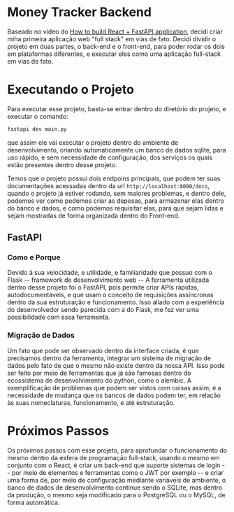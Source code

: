 # Money Tracker Backend
Baseado no vídeo do [How to build React + FastAPI application](https://www.youtube.com/watch?v=0zb2kohYZIM&t=2762s), decidi criar miha primeira aplicação web "full stack" em vias de fato. Decidi dividir o projeto em duas partes, o back-end e o front-end, para poder rodar os dois em plataformas diferentes, e executar eles como uma aplicação full-stack em vias de fato.

# Executando o Projeto
Para executar esse projeto, basta-se entrar dentro do diretório do projeto, e executar o comando:

```sh
fastapi dev main.py
```

que assim ele vai executar o projeto dentro do ambiente de desenvolvimento, criando automaticamente um banco de dados sqlite, para uso rápido, e sem necessidade de configuração, dos serviços os quais estão presentes dentro desse projeto.

Temos que o projeto possui dois endpoins principais, que podem ter suas documentações acessadas dentro da url `http://localhost:8000/docs`, quando o projeto já estiver rodando, sem maiores problemas, e dentro dele, podemos ver como podemos criar as depesas, para armazenar elas dentro do banco e dados, e como podemos requisitar elas, para que sejam lidas e sejam mostradas de forma organizada dentro do Front-end.

## FastAPI
### Como e Porque
Devido à sua velocidade, e utilidade, e familiaridade que possuo com o Flask -- framework de desenvolvimento web -- A ferramenta utilizada dentro desse projeto foi o FastAPI, pois permite criar APIs rápidas, autodocumentáveis, e que usam o conceito de requisições assíncronas dentro da sua estruturação e funcionamento. Isso aliado com a experiência do desenvolvedor sendo parecida com a do Flask, me fez ver uma possibilidade com essa ferramenta.

### Migração de Dados
Um fato que pode ser observado dentro da interface criada, é que precisamos dentro da ferramenta, integrar um sistema de migração de dados pelo fato de que o mesmo não existe dentro da nossa API. Isso pode ser feito por meio de ferramentas que já são famosas dentro do  ecossistema de desenvolvimento do python, como o alembic. A exemplificação de problemas que podem ser vistos com coisas assim, é a necessidade de mudança que os bancos de dados podem ter, em relação às suas nomeclaturas, funcionamento, e até estruturação.


# Próximos Passos

Os próximos passos com esse projeto, para aprofundar o funcionamento do mesmo dentro da esfera de programação full-stack, usando o mesmo em conjunto com o React, é criar um back-end que suporte sistemas de login -- por meio de elementos e ferramentas como o JWT por exemplo -- e criar uma forma de, por meio de configuração mediante variáveis de ambiente, o banco de dados de desenvolvimento continue sendo o SQLite, mas dentro da produção, o mesmo seja modificado para o PostgreSQL ou o MySQL, de forma automática.